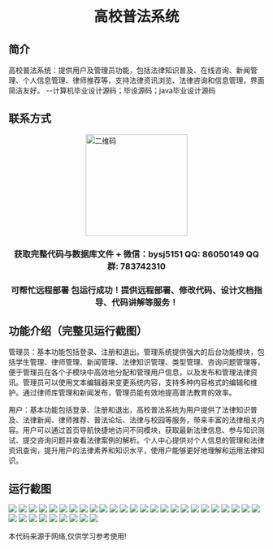 <p><h1 align="center">高校普法系统</h1></p>

## 简介
高校普法系统：提供用户及管理员功能，包括法律知识普及、在线咨询、新闻管理、个人信息管理、律师推荐等，支持法律资讯浏览、法律咨询和信息管理，界面简洁友好。    --计算机毕业设计源码；毕设源码；java毕业设计源码


## 联系方式
<img src="https://bs-1329754181.cos.ap-shanghai.myqcloud.com/wx.jpg" alt="二维码" style="display: block; margin: 0 auto;" width="200px">
<p><h3 align="center">获取完整代码与数据库文件 + 微信：bysj5151 QQ: 86050149 QQ群: 783742310</h3></p>
<p><h3 align="center">可帮忙远程部署 包运行成功！提供远程部署、修改代码、设计文档指导、代码讲解等服务！</h3></p>

## 功能介绍（完整见运行截图）
管理员：基本功能包括登录、注册和退出。管理系统提供强大的后台功能模块，包括学生管理、律师管理、新闻管理、法律知识管理、类型管理、咨询问题管理等，便于管理员在各个子模块中高效地分配和管理用户信息，以及发布和管理法律资讯。管理员可以使用文本编辑器来变更系统内容，支持多种内容格式的编辑和维护。通过律师库管理和新闻发布，管理员能有效地提高普法教育的效率。

用户：基本功能包括登录、注册和退出，高校普法系统为用户提供了法律知识普及、法律新闻、律师推荐、普法论坛、法律与校园等服务，带来丰富的法律相关内容。用户可以通过首页导航快捷地访问不同模块，获取最新法律信息、参与知识测试、提交咨询问题并查看法律案例的解析。个人中心提供对个人信息的管理和法律资讯查询，提升用户的法律素养和知识水平，使用户能够更好地理解和运用法律知识。


## 运行截图
![](https://bs-1329754181.cos.ap-shanghai.myqcloud.com/ssm/HigherEducationLegalSystem/img/001.jpg)
![](https://bs-1329754181.cos.ap-shanghai.myqcloud.com/ssm/HigherEducationLegalSystem/img/002.jpg)
![](https://bs-1329754181.cos.ap-shanghai.myqcloud.com/ssm/HigherEducationLegalSystem/img/003.jpg)
![](https://bs-1329754181.cos.ap-shanghai.myqcloud.com/ssm/HigherEducationLegalSystem/img/004.jpg)
![](https://bs-1329754181.cos.ap-shanghai.myqcloud.com/ssm/HigherEducationLegalSystem/img/005.jpg)
![](https://bs-1329754181.cos.ap-shanghai.myqcloud.com/ssm/HigherEducationLegalSystem/img/006.jpg)
![](https://bs-1329754181.cos.ap-shanghai.myqcloud.com/ssm/HigherEducationLegalSystem/img/007.jpg)
![](https://bs-1329754181.cos.ap-shanghai.myqcloud.com/ssm/HigherEducationLegalSystem/img/008.jpg)
![](https://bs-1329754181.cos.ap-shanghai.myqcloud.com/ssm/HigherEducationLegalSystem/img/009.jpg)
![](https://bs-1329754181.cos.ap-shanghai.myqcloud.com/ssm/HigherEducationLegalSystem/img/010.jpg)
![](https://bs-1329754181.cos.ap-shanghai.myqcloud.com/ssm/HigherEducationLegalSystem/img/011.jpg)
![](https://bs-1329754181.cos.ap-shanghai.myqcloud.com/ssm/HigherEducationLegalSystem/img/012.jpg)
![](https://bs-1329754181.cos.ap-shanghai.myqcloud.com/ssm/HigherEducationLegalSystem/img/013.jpg)
![](https://bs-1329754181.cos.ap-shanghai.myqcloud.com/ssm/HigherEducationLegalSystem/img/014.jpg)
![](https://bs-1329754181.cos.ap-shanghai.myqcloud.com/ssm/HigherEducationLegalSystem/img/015.jpg)
![](https://bs-1329754181.cos.ap-shanghai.myqcloud.com/ssm/HigherEducationLegalSystem/img/016.jpg)
![](https://bs-1329754181.cos.ap-shanghai.myqcloud.com/ssm/HigherEducationLegalSystem/img/017.jpg)
![](https://bs-1329754181.cos.ap-shanghai.myqcloud.com/ssm/HigherEducationLegalSystem/img/018.jpg)
![](https://bs-1329754181.cos.ap-shanghai.myqcloud.com/ssm/HigherEducationLegalSystem/img/019.jpg)
![](https://bs-1329754181.cos.ap-shanghai.myqcloud.com/ssm/HigherEducationLegalSystem/img/020.jpg)
![](https://bs-1329754181.cos.ap-shanghai.myqcloud.com/ssm/HigherEducationLegalSystem/img/021.jpg)
![](https://bs-1329754181.cos.ap-shanghai.myqcloud.com/ssm/HigherEducationLegalSystem/img/022.jpg)
![](https://bs-1329754181.cos.ap-shanghai.myqcloud.com/ssm/HigherEducationLegalSystem/img/023.jpg)
![](https://bs-1329754181.cos.ap-shanghai.myqcloud.com/ssm/HigherEducationLegalSystem/img/024.jpg)
![](https://bs-1329754181.cos.ap-shanghai.myqcloud.com/ssm/HigherEducationLegalSystem/img/025.jpg)
![](https://bs-1329754181.cos.ap-shanghai.myqcloud.com/ssm/HigherEducationLegalSystem/img/026.jpg)
![](https://bs-1329754181.cos.ap-shanghai.myqcloud.com/ssm/HigherEducationLegalSystem/img/027.jpg)
![](https://bs-1329754181.cos.ap-shanghai.myqcloud.com/ssm/HigherEducationLegalSystem/img/028.jpg)
![](https://bs-1329754181.cos.ap-shanghai.myqcloud.com/ssm/HigherEducationLegalSystem/img/029.jpg)
![](https://bs-1329754181.cos.ap-shanghai.myqcloud.com/ssm/HigherEducationLegalSystem/img/030.jpg)
![](https://bs-1329754181.cos.ap-shanghai.myqcloud.com/ssm/HigherEducationLegalSystem/img/031.jpg)
![](https://bs-1329754181.cos.ap-shanghai.myqcloud.com/ssm/HigherEducationLegalSystem/img/032.jpg)
![](https://bs-1329754181.cos.ap-shanghai.myqcloud.com/ssm/HigherEducationLegalSystem/img/033.jpg)
![](https://bs-1329754181.cos.ap-shanghai.myqcloud.com/ssm/HigherEducationLegalSystem/img/034.jpg)

<p>本代码来源于网络,仅供学习参考使用!</p>
